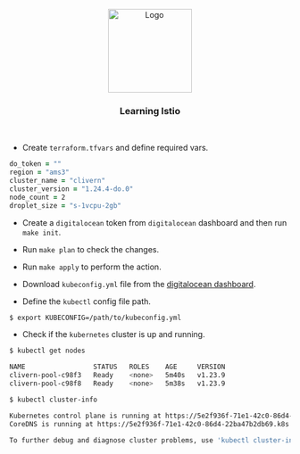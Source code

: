 <p align="center">
    <img alt="Logo" src="https://istio.io/latest/img/istio-bluelogo-whitebackground-unframed.svg" width="150" />
    <h3 align="center">Learning Istio</h3>
</p>
<br/>


- Create `terraform.tfvars` and define required vars.

```zsh
do_token = ""
region = "ams3"
cluster_name = "clivern"
cluster_version = "1.24.4-do.0"
node_count = 2
droplet_size = "s-1vcpu-2gb"
```

- Create a `digitalocean` token from `digitalocean` dashboard and then run `make init`.

- Run `make plan` to check the changes.

- Run `make apply` to perform the action.

- Download `kubeconfig.yml` file from the [digitalocean dashboard](https://cloud.digitalocean.com/kubernetes/clusters).

- Define the `kubectl` config file path.

```zsh
$ export KUBECONFIG=/path/to/kubeconfig.yml
```

- Check if the `kubernetes` cluster is up and running.

```zsh
$ kubectl get nodes

NAME                 STATUS   ROLES    AGE     VERSION
clivern-pool-c98f3   Ready    <none>   5m40s   v1.23.9
clivern-pool-c98f8   Ready    <none>   5m38s   v1.23.9

$ kubectl cluster-info

Kubernetes control plane is running at https://5e2f936f-71e1-42c0-86d4-22ba47b2db69.k8s.ondigitalocean.com
CoreDNS is running at https://5e2f936f-71e1-42c0-86d4-22ba47b2db69.k8s.ondigitalocean.com/api/v1/namespaces/kube-system/services/kube-dns:dns/proxy

To further debug and diagnose cluster problems, use 'kubectl cluster-info dump'.
```
